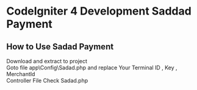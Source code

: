 # CodeIgniter 4 Development Saddad Payment

## How to Use Sadad Payment
Download and extract to project
<br>
Goto file app\Config\Sadad.php and replace Your Terminal ID , Key , MerchantId
<br>
Controller File Check Sadad.php